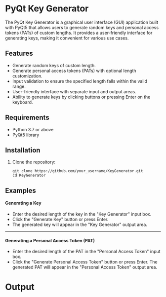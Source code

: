 # PyQt Key Generator

The PyQt Key Generator is a graphical user interface (GUI) application built with PyQt5 that allows users to generate random keys and personal access tokens (PATs) of custom lengths. It provides a user-friendly interface for generating keys, making it convenient for various use cases.

## Features

- Generate random keys of custom length.
- Generate personal access tokens (PATs) with optional length customization.
- Input validation to ensure the specified length falls within the valid range.
- User-friendly interface with separate input and output areas.
- Ability to generate keys by clicking buttons or pressing Enter on the keyboard.

## Requirements

- Python 3.7 or above
- PyQt5 library

## Installation

1. Clone the repository:

   ```shell
   git clone https://github.com/your_username/KeyGenerator.git
   cd KeyGenerator
    ```

## Examples
#### Generating a Key
- Enter the desired length of the key in the "Key Generator" input box.
- Click the "Generate Key" button or press Enter.
- The generated key will appear in the "Key Generator" output area.

---
#### Generating a Personal Access Token (PAT)
- Enter the desired length of the PAT in the "Personal Access Token" input box.
- Click the "Generate Personal Access Token" button or press Enter.
The generated PAT will appear in the "Personal Access Token" output area.

# Output
